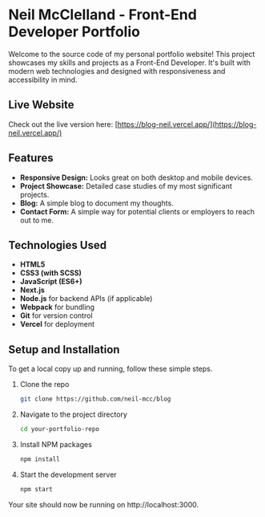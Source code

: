 # Neil McClelland - Front-End Developer Portfolio

Welcome to the source code of my personal portfolio website! This project showcases my skills and projects as a Front-End Developer. It's built with modern web technologies and designed with responsiveness and accessibility in mind.

## Live Website

Check out the live version here: [https://blog-neil.vercel.app/](https://blog-neil.vercel.app/)

## Features

- **Responsive Design:** Looks great on both desktop and mobile devices.
- **Project Showcase:** Detailed case studies of my most significant projects.
- **Blog:** A simple blog to document my thoughts.
- **Contact Form:** A simple way for potential clients or employers to reach out to me.

## Technologies Used

- **HTML5**
- **CSS3 (with SCSS)**
- **JavaScript (ES6+)**
- **Next.js**
- **Node.js** for backend APIs (if applicable)
- **Webpack** for bundling
- **Git** for version control
- **Vercel** for deployment

## Setup and Installation

To get a local copy up and running, follow these simple steps.

1. Clone the repo
   ```sh
   git clone https://github.com/neil-mcc/blog
   
2. Navigate to the project directory
   ```sh
   cd your-portfolio-repo

3. Install NPM packages
   ```sh
   npm install

4. Start the development server
   ```sh
   npm start
   
Your site should now be running on http://localhost:3000.